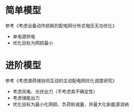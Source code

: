 # 简单模型

参考《考虑设备动作损耗的配电网分布式电压无功优化》

- 单电源供电
- 优化目标为网损最小

# 进阶模型

参考《考虑源荷储协同互动的主动配电网优化调度研究》

- 考虑风电、光伏出力（不考虑其不确定性）
- 考虑储能出力
- 优化目标为最小化网损、负荷削减量，并最大化新能源消纳
